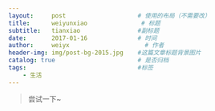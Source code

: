 ```yaml
---
layout:     post                    # 使用的布局（不需要改）
title:      weiyunxiao               # 标题 
subtitle:   tianxiao                #副标题
date:       2017-01-16              # 时间
author:     weiyx                     # 作者
header-img: img/post-bg-2015.jpg    #这篇文章标题背景图片
catalog: true                       # 是否归档
tags:                               #标签
    - 生活
---
```


>尝试一下~


